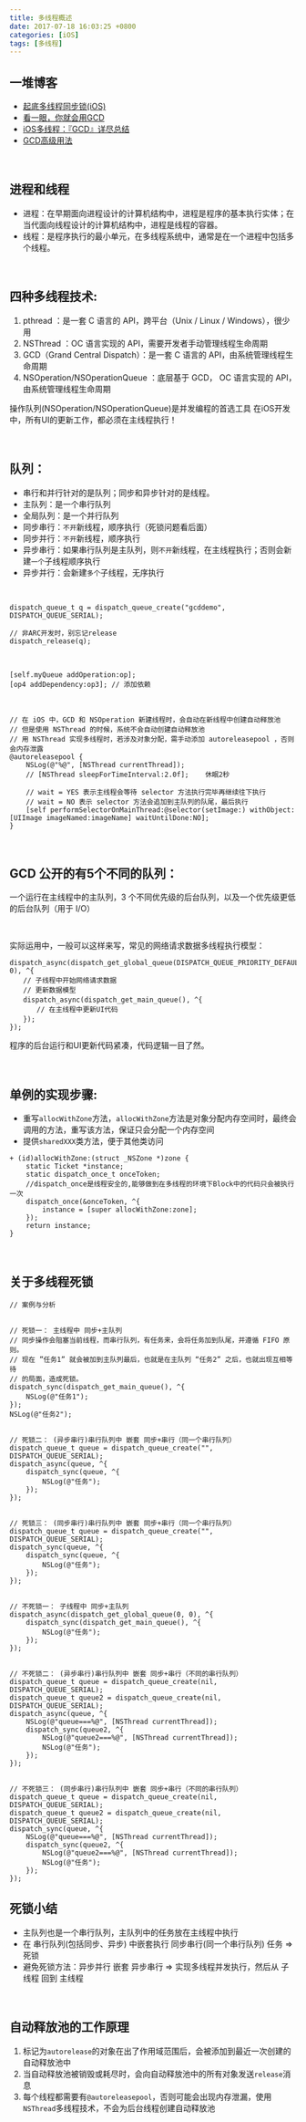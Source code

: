 ```yaml
---
title: 多线程概述
date: 2017-07-18 16:03:25 +0800
categories: [iOS]
tags: [多线程]
---
```


## 一堆博客
* [起底多线程同步锁(iOS)](https://blog.51cto.com/u_16124099/6326657)
* [看一眼，你就会用GCD](https://www.jianshu.com/p/a28c5bbd5b4a?nomobile=yes)
* [iOS多线程：『GCD』详尽总结](https://www.jianshu.com/p/2d57c72016c6)
* [GCD高级用法](https://www.jianshu.com/p/805dd3c16869)

<br>

## 进程和线程
* 进程：在早期面向进程设计的计算机结构中，进程是程序的基本执行实体；在当代面向线程设计的计算机结构中，进程是线程的容器。
* 线程：是程序执行的最小单元，在多线程系统中，通常是在一个进程中包括多个线程。

<br>

##  四种多线程技术:
1. pthread ：是一套 C 语言的 API，跨平台（Unix / Linux / Windows），很少用
2. NSThread ：OC 语言实现的 API，需要开发者手动管理线程生命周期
3. GCD（Grand Central Dispatch）：是一套 C 语言的 API，由系统管理线程生命周期
4. NSOperation/NSOperationQueue ：底层基于 GCD， OC 语言实现的 API，由系统管理线程生命周期

操作队列(NSOperation/NSOperationQueue)是并发编程的首选工具
在iOS开发中，所有UI的更新工作，都必须在主线程执行！

<br>

## 队列：
* 串行和并行针对的是队列；同步和异步针对的是线程。
* 主队列：是一个串行队列
* 全局队列：是一个并行队列
* 同步串行：`不开`新线程，顺序执行（死锁问题看后面）
* 同步并行：`不开`新线程，顺序执行
* 异步串行：如果串行队列是主队列，则`不开`新线程，在主线程执行；否则会新建`一个`子线程顺序执行
* 异步并行：会新建`多个`子线程，无序执行


<br>


``` objc
dispatch_queue_t q = dispatch_queue_create("gcddemo", DISPATCH_QUEUE_SERIAL);
    
// 非ARC开发时，别忘记release
dispatch_release(q);
```

<br>

``` objc
[self.myQueue addOperation:op];
[op4 addDependency:op3]; // 添加依赖
```


<br>

``` objc
// 在 iOS 中，GCD 和 NSOperation 新建线程时，会自动在新线程中创建自动释放池
// 但是使用 NSThread 的时候，系统不会自动创建自动释放池
// 用 NSThread 实现多线程时，若涉及对象分配，需手动添加 autoreleasepool ，否则会内存泄露
@autoreleasepool {
    NSLog(@"%@", [NSThread currentThread]);
    // [NSThread sleepForTimeInterval:2.0f];    休眠2秒
        
    // wait = YES 表示主线程会等待 selector 方法执行完毕再继续往下执行
    // wait = NO 表示 selector 方法会追加到主队列的队尾，最后执行
    [self performSelectorOnMainThread:@selector(setImage:) withObject:[UIImage imageNamed:imageName] waitUntilDone:NO];
}
```

<br>



## GCD 公开的有5个不同的队列：
一个运行在主线程中的主队列，3 个不同优先级的后台队列，以及一个优先级更低的后台队列（用于 I/O）


<br>

实际运用中，一般可以这样来写，常见的网络请求数据多线程执行模型：

``` objc
dispatch_async(dispatch_get_global_queue(DISPATCH_QUEUE_PRIORITY_DEFAULT, 0), ^{
　　// 子线程中开始网络请求数据
　　// 更新数据模型
　　dispatch_async(dispatch_get_main_queue(), ^{
　　　　// 在主线程中更新UI代码
　　});
});
```
程序的后台运行和UI更新代码紧凑，代码逻辑一目了然。



<br>

## 单例的实现步骤:
* 重写`allocWithZone`方法，`allocWithZone`方法是对象分配内存空间时，最终会调用的方法，重写该方法，保证只会分配一个内存空间
* 提供`sharedXXX`类方法，便于其他类访问


``` objc
+ (id)allocWithZone:(struct _NSZone *)zone {
    static Ticket *instance;
    static dispatch_once_t onceToken;
    //dispatch_once是线程安全的,能够做到在多线程的环境下Block中的代码只会被执行一次
    dispatch_once(&onceToken, ^{
        instance = [super allocWithZone:zone];
    });  
    return instance;
}
```


<br>


## 关于多线程死锁


``` objc
// 案例与分析

    
// 死锁一： 主线程中 同步+主队列
// 同步操作会阻塞当前线程，而串行队列，有任务来，会将任务加到队尾，并遵循 FIFO 原则。
// 现在 ”任务1” 就会被加到主队列最后，也就是在主队列 “任务2” 之后，也就出现互相等待
// 的局面，造成死锁。
dispatch_sync(dispatch_get_main_queue(), ^{
    NSLog(@"任务1");
});
NSLog(@"任务2");
    
    
// 死锁二： (异步串行)串行队列中 嵌套 同步+串行（同一个串行队列）
dispatch_queue_t queue = dispatch_queue_create("", DISPATCH_QUEUE_SERIAL);
dispatch_async(queue, ^{
    dispatch_sync(queue, ^{
        NSLog(@"任务");
    });
});
    
    
// 死锁三： (同步串行)串行队列中 嵌套 同步+串行（同一个串行队列）
dispatch_queue_t queue = dispatch_queue_create("", DISPATCH_QUEUE_SERIAL);
dispatch_sync(queue, ^{
    dispatch_sync(queue, ^{
        NSLog(@"任务");
    });
});
    
    
// 不死锁一： 子线程中 同步+主队列
dispatch_async(dispatch_get_global_queue(0, 0), ^{
    dispatch_sync(dispatch_get_main_queue(), ^{
        NSLog(@"任务");
    });
});
    
    
// 不死锁二： (异步串行)串行队列中 嵌套 同步+串行（不同的串行队列）
dispatch_queue_t queue = dispatch_queue_create(nil, DISPATCH_QUEUE_SERIAL);
dispatch_queue_t queue2 = dispatch_queue_create(nil, DISPATCH_QUEUE_SERIAL);
dispatch_async(queue, ^{
    NSLog(@"queue===%@", [NSThread currentThread]);
    dispatch_sync(queue2, ^{
        NSLog(@"queue2===%@", [NSThread currentThread]);
        NSLog(@"任务");
    });
});
    
    
// 不死锁三： (同步串行)串行队列中 嵌套 同步+串行（不同的串行队列）
dispatch_queue_t queue = dispatch_queue_create(nil, DISPATCH_QUEUE_SERIAL);
dispatch_queue_t queue2 = dispatch_queue_create(nil, DISPATCH_QUEUE_SERIAL);
dispatch_sync(queue, ^{
    NSLog(@"queue===%@", [NSThread currentThread]);
    dispatch_sync(queue2, ^{
        NSLog(@"queue2===%@", [NSThread currentThread]);
        NSLog(@"任务");
    });
});

```

## 死锁小结
* 主队列也是一个串行队列，主队列中的任务放在主线程中执行
* 在 串行队列(包括同步、异步) 中嵌套执行 同步串行(同一个串行队列) 任务 => 死锁
* 避免死锁方法：异步并行 嵌套 异步串行 => 实现多线程并发执行，然后从 子线程 回到 主线程


<br>

## 自动释放池的工作原理
1. 标记为`autorelease`的对象在出了作用域范围后，会被添加到最近一次创建的自动释放池中
2. 当自动释放池被销毁或耗尽时，会向自动释放池中的所有对象发送`release`消息
3. 每个线程都需要有`@autoreleasepool`，否则可能会出现内存泄漏，使用`NSThread`多线程技术，不会为后台线程创建自动释放池
